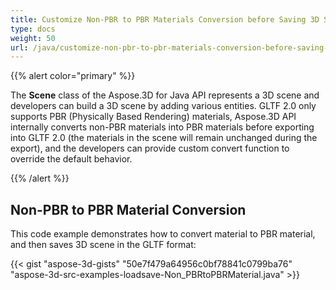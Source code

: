 ```yaml
---
title: Customize Non-PBR to PBR Materials Conversion before Saving 3D Scenes to GLTF 2.0 Format
type: docs
weight: 50
url: /java/customize-non-pbr-to-pbr-materials-conversion-before-saving-3d-scenes-to-gltf-2-0-format/
---
```


{{% alert color="primary" %}} 

The **Scene** class of the Aspose.3D for Java API represents a 3D scene and developers can build a 3D scene by adding various entities. GLTF 2.0 only supports PBR (Physically Based Rendering) materials, Aspose.3D API internally converts non-PBR materials into PBR materials before exporting into GLTF 2.0 (the materials in the scene will remain unchanged during the export), and the developers can provide custom convert function to override the default behavior.

{{% /alert %}} 
## **Non-PBR to PBR Material Conversion**
This code example demonstrates how to convert material to PBR material, and then saves 3D scene in the GLTF format:

{{< gist "aspose-3d-gists" "50e7f479a64956c0bf78841c0799ba76" "aspose-3d-src-examples-loadsave-Non_PBRtoPBRMaterial.java" >}}
